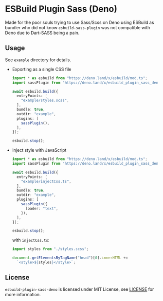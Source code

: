 # ESBuild Plugin Sass (Deno)

Made for the poor souls trying to use Sass/Scss on Deno using ESBuild as bundler
who did not know `esbuild-sass-plugin` was not compatible with Deno due to
Dart-SASS being a pain.

## Usage

See `example` directory for details.

- Exporting as a single CSS file
  ```ts
  import * as esbuild from "https://deno.land/x/esbuild/mod.ts";
  import sassPlugin from "https://deno.land/x/esbuild_plugin_sass_deno/mod.ts";

  await esbuild.build({
    entryPoints: [
      "example/styles.scss",
    ],
    bundle: true,
    outdir: "example",
    plugins: [
      sassPlugin(),
    ],
  });

  esbuild.stop();
  ```
- Inject style with JavaScript
  ```ts
  import * as esbuild from "https://deno.land/x/esbuild/mod.ts";
  import sassPlugin from "https://deno.land/x/esbuild_plugin_sass_deno/mod.ts";

  await esbuild.build({
    entryPoints: [
      "example/injectCss.ts",
    ],
    bundle: true,
    outdir: "example",
    plugins: [
      sassPlugin({
        loader: "text",
      }),
    ],
  });

  esbuild.stop();
  ```
  with `injectCss.ts`:
  ```ts
  import styles from "./styles.scss";

  document.getElementsByTagName("head")[0].innerHTML +=
    `<style>${styles}</style>`;
  ```

## License

`esbuild-plugin-sass-deno` is licensed under MIT License, see
[LICENSE](./LICENSE) for more information.
